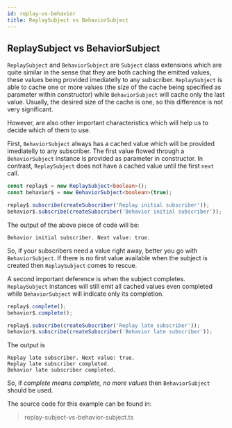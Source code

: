 ```yaml
---
id: replay-vs-behavior
title: ReplaySubject vs BehaviorSubject
---
```


## ReplaySubject vs BehaviorSubject

`ReplaySubject` and `BehaviorSubject` are `Subject` class extensions which are quite similar in the sense that they are both caching the emitted values, these values being provided imediatelly to any subscriber. `ReplaySubject` is able to cache one or more values (the size of the cache being specified as parameter within constructor) while `BehaviorSubject` will cache only the last value. Usually, the desired size of the cache is one, so this difference is not very significant.

However, are also other important characteristics which will help us to decide which of them to use.

First, `BehaviorSubject` always has a cached value which will be provided imediatelly to any subscriber. The first value flowed through a `BehaviorSubject` instance is provided as parameter in constructor. In contrast, `ReplaySubject` does not have a cached value until the first `next` call.

```typescript
const replay$ = new ReplaySubject<boolean>();
const behavior$ = new BehaviorSubject<boolean>(true);

replay$.subscribe(createSubscriber('Replay initial subscriber'));
behavior$.subscribe(createSubscriber('Behavior initial subscriber'));
```

The output of the above piece of code  will be:
```
Behavior initial subscriber. Next value: true.
```

So, if your subscribers need a value right away, better you go with `BehaviorSubject`. If there is no first value available when the subject is created then `ReplaySubject` comes to rescue.

A second important deference is when the subject completes. `ReplaySubject` instances will still emit all cached values even completed while `BehaviorSubject` will indicate only its completion.

```typescript
replay$.complete();
behavior$.complete();

replay$.subscribe(createSubscriber('Replay late subscriber'));
behavior$.subscribe(createSubscriber('Behavior late subscriber'));
```

The output is
```
Replay late subscriber. Next value: true.
Replay late subscriber completed.
Behavior late subscriber completed.
```

So, if _complete means complete, no more values_ then `BehaviorSubject` should be used.

The source code for this example can be found in:

> replay-subject-vs-behavior-subject.ts
